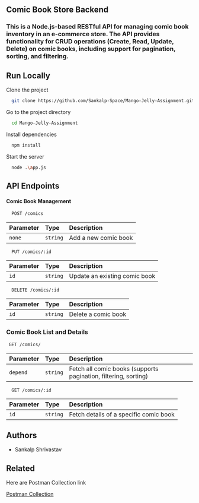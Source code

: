 ## Comic Book Store Backend

### This is a Node.js-based RESTful API for managing comic book inventory in an e-commerce store. The API provides functionality for CRUD operations (Create, Read, Update, Delete) on comic books, including support for pagination, sorting, and filtering.
## Run Locally

Clone the project

```bash
  git clone https://github.com/Sankalp-Space/Mango-Jelly-Assignment.git
```

Go to the project directory

```bash
  cd Mango-Jelly-Assignment
```

Install dependencies

```bash
  npm install
```

Start the server

```bash
  node .\app.js
```


## API Endpoints

#### Comic Book Management

```http
  POST /comics
```

| Parameter | Type     | Description                |
| :-------- | :------- | :------------------------- |
| `none`    | `string` |  Add a new comic book      |


```http
  PUT /comics/:id 
```

| Parameter | Type     | Description                       |
| :-------- | :------- | :-------------------------------- |
| `id`      | `string` |  Update an existing comic book    |

```http
  DELETE /comics/:id 
```

| Parameter | Type     | Description                       |
| :-------- | :------- | :-------------------------------- |
| `id`      | `string` |  Delete a comic book              |

 ### Comic Book List and Details

 ```http
  GET /comics/ 
```

| Parameter | Type     | Description                       |
| :-------- | :------- | :-------------------------------- |
| `depend`  | `string` |  Fetch all comic books (supports pagination, filtering, sorting)    |

```http
  GET /comics/:id 
```

| Parameter | Type     | Description                       |
| :-------- | :------- | :-------------------------------- |
| `id`      | `string` |Fetch details of a specific comic book|


## Authors
- Sankalp Shrivastav



## Related

Here are Postman Collection link

[Postman Collection](https://www.postman.com/api-testing-7092/workspace/mangojelly/collection/36163184-47152c62-59a4-4bca-a689-e93df8598ce4?action=share&creator=36163184)

